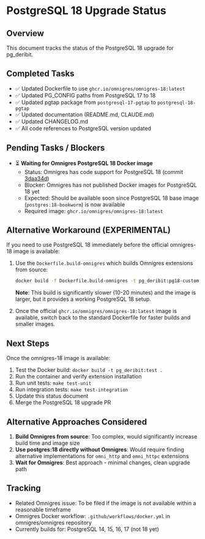 # PostgreSQL 18 Upgrade Status

## Overview
This document tracks the status of the PostgreSQL 18 upgrade for pg_deribit.

## Completed Tasks
- ✅ Updated Dockerfile to use `ghcr.io/omnigres/omnigres-18:latest`
- ✅ Updated PG_CONFIG paths from PostgreSQL 17 to 18
- ✅ Updated pgtap package from `postgresql-17-pgtap` to `postgresql-18-pgtap`
- ✅ Updated documentation (README.md, CLAUDE.md)
- ✅ Updated CHANGELOG.md
- ✅ All code references to PostgreSQL version updated

## Pending Tasks / Blockers
- ⏳ **Waiting for Omnigres PostgreSQL 18 Docker image**
  - Status: Omnigres has code support for PostgreSQL 18 (commit [3daa34d](https://github.com/omnigres/omnigres/commit/3daa34d9a805d11d4c3d20cf31019f369d1b05c9))
  - Blocker: Omnigres has not published Docker images for PostgreSQL 18 yet
  - Expected: Should be available soon since PostgreSQL 18 base image (`postgres:18-bookworm`) is now available
  - Required image: `ghcr.io/omnigres/omnigres-18:latest`

## Alternative Workaround (EXPERIMENTAL)
If you need to use PostgreSQL 18 immediately before the official omnigres-18 image is available:

1. Use the `Dockerfile.build-omnigres` which builds Omnigres extensions from source:
   ```bash
   docker build -f Dockerfile.build-omnigres -t pg_deribit:pg18-custom .
   ```
   **Note**: This build is significantly slower (10-20 minutes) and the image is larger, but it provides a working PostgreSQL 18 setup.

2. Once the official `ghcr.io/omnigres/omnigres-18:latest` image is available, switch back to the standard Dockerfile for faster builds and smaller images.

## Next Steps
Once the omnigres-18 image is available:
1. Test the Docker build: `docker build -t pg_deribit:test .`
2. Run the container and verify extension installation
3. Run unit tests: `make test-unit`
4. Run integration tests: `make test-integration`
5. Update this status document
6. Merge the PostgreSQL 18 upgrade PR

## Alternative Approaches Considered
1. **Build Omnigres from source**: Too complex, would significantly increase build time and image size
2. **Use postgres:18 directly without Omnigres**: Would require finding alternative implementations for `omni_http` and `omni_httpc` extensions
3. **Wait for Omnigres**: Best approach - minimal changes, clean upgrade path

## Tracking
- Related Omnigres issue: To be filed if the image is not available within a reasonable timeframe
- Omnigres Docker workflow: `.github/workflows/docker.yml` in omnigres/omnigres repository
- Currently builds for: PostgreSQL 14, 15, 16, 17 (not 18 yet)
